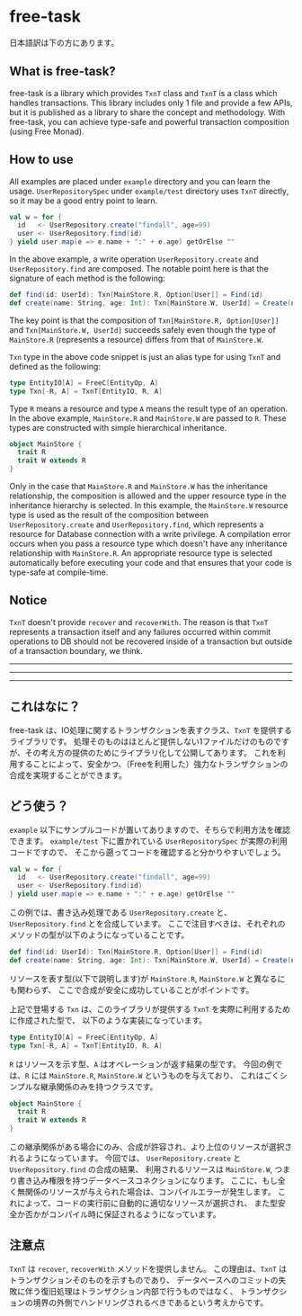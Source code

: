 # free-task

日本語訳は下の方にあります。

## What is free-task?

free-task is a library which provides `TxnT` class and `TxnT` is a class which handles transactions.
This library includes only 1 file and provide a few APIs, but it is published as a library to share the concept and methodology.
With free-task, you can achieve type-safe and powerful transaction composition (using Free Monad).

## How to use

All examples are placed under `example` directory and you can learn the usage.
`UserRepositorySpec` under `example/test` directory uses `TxnT` directly, so it may be a good entry point to learn.

```scala
val w = for {
  id   <- UserRepository.create("findall", age=99)
  user <- UserRepository.find(id)
} yield user.map(e => e.name + ":" + e.age) getOrElse ""
```

In the above example, a write operation `UserRepository.create` and `UserRepository.find` are composed.
The notable point here is that the signature of each method is the following:

```scala
def find(id: UserId): Txn[MainStore.R, Option[User]] = Find(id)
def create(name: String, age: Int): Txn[MainStore.W, UserId] = Create(name, age)
```

The key point is that the composition of `Txn[MainStore.R, Option[User]]` and `Txn[MainStore.W, UserId]` succeeds safely
even though the type of `MainStore.R` (represents a resource) differs from that of `MainStore.W`.

`Txn` type in the above code snippet is just an alias type for using `TxnT` and defined as the following:

```scala
type EntityIO[A] = FreeC[EntityOp, A]
type Txn[-R, A] = TxnT[EntityIO, R, A]
```

Type `R` means a resource and type `A` means the result type of an operation.
In the above example, `MainStore.R` and `MainStore.W` are passed to `R`.
These types are constructed with simple hierarchical inheritance.

```scala
object MainStore {
  trait R
  trait W extends R
}
```

Only in the case that `MainStore.R` and `MainStore.W` has the inheritance relationship,
the composition is allowed and the upper resource type in the inheritance hierarchy is selected.
In this example, the `MainStore.W` resource type is used as the result of the composition between `UserRepository.create` and `UserRepository.find`,
which represents a resource for Database connection with a write privilege.
A compilation error occurs when you pass a resource type which doesn't have any inheritance relationship with `MainStore.R`.
An appropriate resource type is selected automatically before executing your code and that ensures that your code is type-safe at compile-time.

## Notice

`TxnT` doesn't provide `recover` and `recoverWith`.
The reason is that `TxnT` represents a transaction itself and any failures occurred within commit operations
to DB should not be recovered inside of a transaction but outside of a transaction boundary, we think.

---------------------------------------
---------------------------------------
---------------------------------------

## これはなに？

free-task は、IO処理に関するトランザクションを表すクラス、`TxnT` を提供するライブラリです。
処理そのものはほとんど提供しない1ファイルだけのものですが、その考え方の提供のためにライブラリ化して公開してあります。
これを利用することによって、安全かつ、（Freeを利用した）強力なトランザクションの合成を実現することができます。

## どう使う？

`example` 以下にサンプルコードが置いてありますので、そちらで利用方法を確認できます。
`example/test` 下に置かれている `UserRepositorySpec` が実際の利用コードですので、
そこから遡ってコードを確認すると分かりやすいでしょう。

```scala
val w = for {
  id   <- UserRepository.create("findall", age=99)
  user <- UserRepository.find(id)
} yield user.map(e => e.name + ":" + e.age) getOrElse ""
```

この例では、書き込み処理である `UserRepository.create` と、`UserRepository.find` とを合成しています。
ここで注目すべきは、それぞれのメソッドの型が以下のようになっていることです。

```scala
def find(id: UserId): Txn[MainStore.R, Option[User]] = Find(id)
def create(name: String, age: Int): Txn[MainStore.W, UserId] = Create(name, age)
```

リソースを表す型(以下で説明します)が `MainStore.R`, `MainStore.W` と異なるにも関わらず、
ここで合成が安全に成功していることがポイントです。

上記で登場する `Txn` は、このライブラリが提供する `TxnT` を実際に利用するために作成された型で、
以下のような実装になっています。

```scala
type EntityIO[A] = FreeC[EntityOp, A]
type Txn[-R, A] = TxnT[EntityIO, R, A]
```

`R` はリソースを示す型、`A` はオペレーションが返す結果の型です。
今回の例では、`R` には `MainStore.R`, `MainStore.W` というものを与えており、
これはごくシンプルな継承関係のみを持つクラスです。

```scala
object MainStore {
  trait R
  trait W extends R
}
```

この継承関係がある場合にのみ、合成が許容され、より上位のリソースが選択されるようになっています。
今回では、 `UserRepository.create` と`UserRepository.find` の合成の結果、
利用されるリソースは `MainStore.W`, つまり書き込み権限を持つデータベースコネクションになります。 
ここに、もし全く無関係のリソースが与えられた場合は、コンパイルエラーが発生します。
これによって、コードの実行前に自動的に適切なリソースが選択され、
また型安全か否かがコンパイル時に保証されるようになっています。

## 注意点

`TxnT` は `recover`, `recoverWith` メソッドを提供しません。
この理由は、`TxnT` はトランザクションそのものを示すものであり、
データベースへのコミットの失敗に伴う復旧処理はトランザクション内部で行うものではなく、
トランザクションの境界の外側でハンドリングされるべきであるという考えからです。
